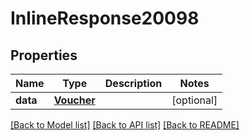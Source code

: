 # InlineResponse20098

## Properties
Name | Type | Description | Notes
------------ | ------------- | ------------- | -------------
**data** | [**Voucher**](Voucher.md) |  | [optional] 

[[Back to Model list]](../README.md#documentation-for-models) [[Back to API list]](../README.md#documentation-for-api-endpoints) [[Back to README]](../README.md)


